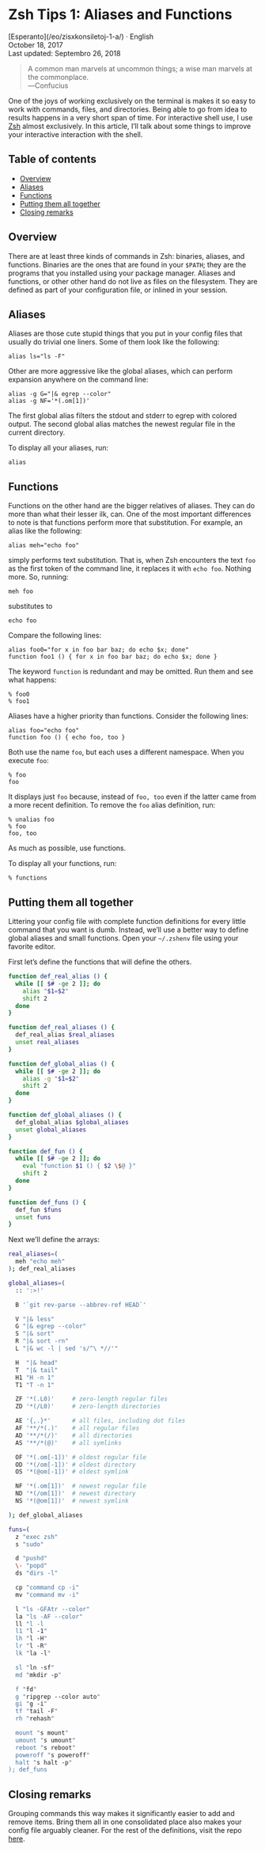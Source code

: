 Zsh Tips 1: Aliases and Functions
=================================


<div class="center">[Esperanto](/eo/zisxkonsiletoj-1-a/) · English</div>
<div class="center">October 18, 2017</div>
<div class="center">Last updated: Septembro 26, 2018</div>

>A common man marvels at uncommon things; a wise man marvels at the commonplace.<br>
>―Confucius

One of the joys of working exclusively on the terminal is makes it so easy to work with commands,
files, and directories. Being able to go from idea to results happens in a very short span of
time. For interactive shell use, I use [Zsh](http://zsh.sourceforge.net/) almost exclusively. In
this article, I’ll talk about some things to improve your interactive interaction with the shell.


<a name="toc">Table of contents</a>
-----------------------------------

- [Overview](#overview)
- [Aliases](#aliases)
- [Functions](#functions)
- [Putting them all together](#all)
- [Closing remarks](#closing)


<a name="overview">Overview</a>
-------------------------------

There are at least three kinds of commands in Zsh: binaries, aliases, and functions. Binaries are
the ones that are found in your `$PATH`; they are the programs that you installed using your package
manager. Aliases and functions, or other other hand do not live as files on the filesystem. They are
defined as part of your configuration file, or inlined in your session.


<a name="aliases">Aliases</a>
-----------------------------

Aliases are those cute stupid things that you put in your config files that usually do trivial one
liners. Some of them look like the following:

    alias ls="ls -F"

Other are more aggressive like the global aliases, which can perform expansion anywhere on the command line:

    alias -g G="|& egrep --color"
    alias -g NF='*(.om[1])'

The first global alias filters the stdout and stderr to egrep with colored output. The second global
alias matches the newest regular file in the current directory.

To display all your aliases, run:

    alias


<a name="functions">Functions</a>
---------------------------------

Functions on the other hand are the bigger relatives of aliases. They can do more than what their
lesser ilk, can. One of the most important differences to note is that functions perform more that
substitution. For example, an alias like the following:

    alias meh="echo foo"

simply performs text substitution. That is, when Zsh encounters the text `foo` as the first token of
the command line, it replaces it with `echo foo`. Nothing more. So, running:

    meh foo

substitutes to

    echo foo

Compare the following lines:

    alias foo0="for x in foo bar baz; do echo $x; done"
    function foo1 () { for x in foo bar baz; do echo $x; done }

The keyword `function` is redundant and may be omitted. Run them and see what happens:

    % foo0
    % foo1

Aliases have a higher priority than functions. Consider the following lines:

    alias foo="echo foo"
    function foo () { echo foo, too }

Both use the name `foo`, but each uses a different namespace. When you execute `foo`:

    % foo
    foo

It displays just `foo` because, instead of `foo, too` even if the latter came from a more recent
definition. To remove the `foo` alias definition, run:

    % unalias foo
    % foo
    foo, too

As much as possible, use functions.

To display all your functions, run:

    % functions


<a name="all">Putting them all together</a>
-------------------------------------------

Littering your config file with complete function definitions for every little command that you want
is dumb. Instead, we’ll use a better way to define global aliases and small functions. Open your
`~/.zshenv` file using your favorite editor.

First let’s define the functions that will define the others.

```bash
function def_real_alias () {
  while [[ $# -ge 2 ]]; do
    alias "$1=$2"
    shift 2
  done
}

function def_real_aliases () {
  def_real_alias $real_aliases
  unset real_aliases
}

function def_global_alias () {
  while [[ $# -ge 2 ]]; do
    alias -g "$1=$2"
    shift 2
  done
}

function def_global_aliases () {
  def_global_alias $global_aliases
  unset global_aliases
}

function def_fun () {
  while [[ $# -ge 2 ]]; do
    eval "function $1 () { $2 \$@ }"
    shift 2
  done
}

function def_funs () {
  def_fun $funs
  unset funs
}
```

Next we’ll define the arrays:

```bash
real_aliases=(
  meh "echo meh"
); def_real_aliases

global_aliases=(
  :: ':>!'

  B '`git rev-parse --abbrev-ref HEAD`'

  V "|& less"
  G "|& egrep --color"
  S "|& sort"
  R "|& sort -rn"
  L "|& wc -l | sed 's/^\ *//'"

  H  "|& head"
  T  "|& tail"
  H1 "H -n 1"
  T1 "T -n 1"

  ZF '*(.L0)'     # zero-length regular files
  ZD '*(/L0)'     # zero-length directories

  AE '{,.}*'      # all files, including dot files
  AF '**/*(.)'    # all regular files
  AD '**/*(/)'    # all directories
  AS '**/*(@)'    # all symlinks

  OF '*(.om[-1])' # oldest regular file
  OD '*(/om[-1])' # oldest directory
  OS '*(@om[-1])' # oldest symlink

  NF '*(.om[1])'  # newest regular file
  ND '*(/om[1])'  # newest directory
  NS '*(@om[1])'  # newest symlink

); def_global_aliases

funs=(
  z "exec zsh"
  s "sudo"

  d "pushd"
  \- "popd"
  ds "dirs -l"

  cp "command cp -i"
  mv "command mv -i"

  l "ls -GFAtr --color"
  la "ls -AF --color"
  ll "l -l
  l1 "l -1"
  lh "l -H"
  lr "l -R"
  lk "la -l"

  sl "ln -sf"
  md "mkdir -p"

  f "fd"
  g "ripgrep --color auto"
  gi "g -i"
  tf "tail -F"
  rh "rehash"

  mount "s mount"
  umount "s umount"
  reboot "s reboot"
  poweroff "s poweroff"
  halt "s halt -p"
); def_funs
```


<a name="closing">Closing remarks</a>
-------------------------------------

Grouping commands this way makes it significantly easier to add and remove items. Bring them all
in one consolidated place also makes your config file arguably cleaner. For the rest of the
definitions, visit the repo [here](https://github.com/ebzzry/dotfiles/tree/master/zsh).
